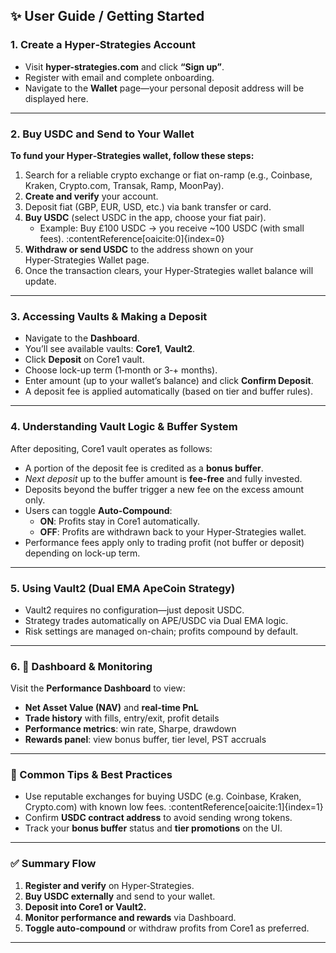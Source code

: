 ## ✨ User Guide / Getting Started

### 1. Create a Hyper‑Strategies Account

- Visit **hyper-strategies.com** and click **“Sign up”**.
- Register with email and complete onboarding.
- Navigate to the **Wallet** page—your personal deposit address will be displayed here.

---

### 2. Buy USDC and Send to Your Wallet

**To fund your Hyper‑Strategies wallet, follow these steps:**

1. Search for a reliable crypto exchange or fiat on-ramp (e.g., Coinbase, Kraken, Crypto.com, Transak, Ramp, MoonPay).
2. **Create and verify** your account.
3. Deposit fiat (GBP, EUR, USD, etc.) via bank transfer or card.
4. **Buy USDC** (select USDC in the app, choose your fiat pair).
    - Example: Buy £100 USDC → you receive ~100 USDC (with small fees). :contentReference[oaicite:0]{index=0}
5. **Withdraw or send USDC** to the address shown on your Hyper‑Strategies Wallet page.
6. Once the transaction clears, your Hyper‑Strategies wallet balance will update.

---

### 3. Accessing Vaults & Making a Deposit

- Navigate to the **Dashboard**.
- You’ll see available vaults: **Core1**, **Vault2**.
- Click **Deposit** on Core1 vault.
- Choose lock-up term (1‑month or 3‑+ months).
- Enter amount (up to your wallet’s balance) and click **Confirm Deposit**.
- A deposit fee is applied automatically (based on tier and buffer rules).

---

### 4. Understanding Vault Logic & Buffer System

After depositing, Core1 vault operates as follows:

- A portion of the deposit fee is credited as a **bonus buffer**.
- *Next deposit* up to the buffer amount is **fee-free** and fully invested.
- Deposits beyond the buffer trigger a new fee on the excess amount only.
- Users can toggle **Auto‑Compound**:
  - **ON**: Profits stay in Core1 automatically.
  - **OFF**: Profits are withdrawn back to your Hyper‑Strategies wallet.
- Performance fees apply only to trading profit (not buffer or deposit) depending on lock-up term.

---

### 5. Using Vault2 (Dual EMA ApeCoin Strategy)

- Vault2 requires no configuration—just deposit USDC.
- Strategy trades automatically on APE/USDC via Dual EMA logic.
- Risk settings are managed on-chain; profits compound by default.

---

### 6. 🚀 Dashboard & Monitoring

Visit the **Performance Dashboard** to view:

- **Net Asset Value (NAV)** and **real-time PnL**
- **Trade history** with fills, entry/exit, profit details
- **Performance metrics**: win rate, Sharpe, drawdown
- **Rewards panel**: view bonus buffer, tier level, PST accruals

---

### 🔧 Common Tips & Best Practices

- Use reputable exchanges for buying USDC (e.g. Coinbase, Kraken, Crypto.com) with known low fees. :contentReference[oaicite:1]{index=1}
- Confirm **USDC contract address** to avoid sending wrong tokens.
- Track your **bonus buffer** status and **tier promotions** on the UI.

---

### ✅ Summary Flow

1. **Register and verify** on Hyper‑Strategies.
2. **Buy USDC externally** and send to your wallet.
3. **Deposit into Core1 or Vault2.**
4. **Monitor performance and rewards** via Dashboard.
5. **Toggle auto‑compound** or withdraw profits from Core1 as preferred.

---

